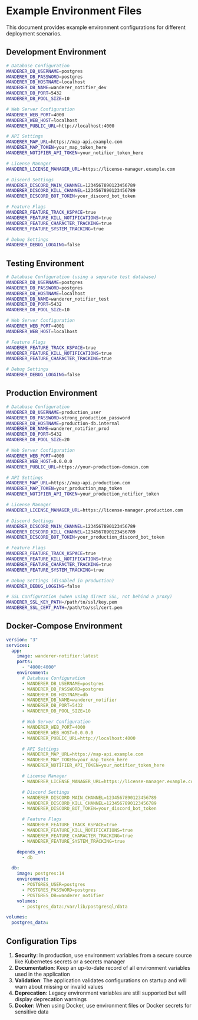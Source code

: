 # Example Environment Files

This document provides example environment configurations for different deployment scenarios.

## Development Environment

```bash
# Database Configuration
WANDERER_DB_USERNAME=postgres
WANDERER_DB_PASSWORD=postgres
WANDERER_DB_HOSTNAME=localhost
WANDERER_DB_NAME=wanderer_notifier_dev
WANDERER_DB_PORT=5432
WANDERER_DB_POOL_SIZE=10

# Web Server Configuration
WANDERER_WEB_PORT=4000
WANDERER_WEB_HOST=localhost
WANDERER_PUBLIC_URL=http://localhost:4000

# API Settings
WANDERER_MAP_URL=https://map-api.example.com
WANDERER_MAP_TOKEN=your_map_token_here
WANDERER_NOTIFIER_API_TOKEN=your_notifier_token_here

# License Manager
WANDERER_LICENSE_MANAGER_URL=https://license-manager.example.com

# Discord Settings
WANDERER_DISCORD_MAIN_CHANNEL=1234567890123456789
WANDERER_DISCORD_KILL_CHANNEL=1234567890123456789
WANDERER_DISCORD_BOT_TOKEN=your_discord_bot_token

# Feature Flags
WANDERER_FEATURE_TRACK_KSPACE=true
WANDERER_FEATURE_KILL_NOTIFICATIONS=true
WANDERER_FEATURE_CHARACTER_TRACKING=true
WANDERER_FEATURE_SYSTEM_TRACKING=true

# Debug Settings
WANDERER_DEBUG_LOGGING=false
```

## Testing Environment

```bash
# Database Configuration (using a separate test database)
WANDERER_DB_USERNAME=postgres
WANDERER_DB_PASSWORD=postgres
WANDERER_DB_HOSTNAME=localhost
WANDERER_DB_NAME=wanderer_notifier_test
WANDERER_DB_PORT=5432
WANDERER_DB_POOL_SIZE=10

# Web Server Configuration
WANDERER_WEB_PORT=4001
WANDERER_WEB_HOST=localhost

# Feature Flags
WANDERER_FEATURE_TRACK_KSPACE=true
WANDERER_FEATURE_KILL_NOTIFICATIONS=true
WANDERER_FEATURE_CHARACTER_TRACKING=true

# Debug Settings
WANDERER_DEBUG_LOGGING=false
```

## Production Environment

```bash
# Database Configuration
WANDERER_DB_USERNAME=production_user
WANDERER_DB_PASSWORD=strong_production_password
WANDERER_DB_HOSTNAME=production-db.internal
WANDERER_DB_NAME=wanderer_notifier_prod
WANDERER_DB_PORT=5432
WANDERER_DB_POOL_SIZE=20

# Web Server Configuration
WANDERER_WEB_PORT=4000
WANDERER_WEB_HOST=0.0.0.0
WANDERER_PUBLIC_URL=https://your-production-domain.com

# API Settings
WANDERER_MAP_URL=https://map-api.production.com
WANDERER_MAP_TOKEN=your_production_map_token
WANDERER_NOTIFIER_API_TOKEN=your_production_notifier_token

# License Manager
WANDERER_LICENSE_MANAGER_URL=https://license-manager.production.com

# Discord Settings
WANDERER_DISCORD_MAIN_CHANNEL=1234567890123456789
WANDERER_DISCORD_KILL_CHANNEL=1234567890123456789
WANDERER_DISCORD_BOT_TOKEN=your_production_discord_bot_token

# Feature Flags
WANDERER_FEATURE_TRACK_KSPACE=true
WANDERER_FEATURE_KILL_NOTIFICATIONS=true
WANDERER_FEATURE_CHARACTER_TRACKING=true
WANDERER_FEATURE_SYSTEM_TRACKING=true

# Debug Settings (disabled in production)
WANDERER_DEBUG_LOGGING=false

# SSL Configuration (when using direct SSL, not behind a proxy)
WANDERER_SSL_KEY_PATH=/path/to/ssl/key.pem
WANDERER_SSL_CERT_PATH=/path/to/ssl/cert.pem
```

## Docker-Compose Environment

```yaml
version: "3"
services:
  app:
    image: wanderer-notifier:latest
    ports:
      - "4000:4000"
    environment:
      # Database Configuration
      - WANDERER_DB_USERNAME=postgres
      - WANDERER_DB_PASSWORD=postgres
      - WANDERER_DB_HOSTNAME=db
      - WANDERER_DB_NAME=wanderer_notifier
      - WANDERER_DB_PORT=5432
      - WANDERER_DB_POOL_SIZE=10

      # Web Server Configuration
      - WANDERER_WEB_PORT=4000
      - WANDERER_WEB_HOST=0.0.0.0
      - WANDERER_PUBLIC_URL=http://localhost:4000

      # API Settings
      - WANDERER_MAP_URL=https://map-api.example.com
      - WANDERER_MAP_TOKEN=your_map_token_here
      - WANDERER_NOTIFIER_API_TOKEN=your_notifier_token_here

      # License Manager
      - WANDERER_LICENSE_MANAGER_URL=https://license-manager.example.com

      # Discord Settings
      - WANDERER_DISCORD_MAIN_CHANNEL=1234567890123456789
      - WANDERER_DISCORD_KILL_CHANNEL=1234567890123456789
      - WANDERER_DISCORD_BOT_TOKEN=your_discord_bot_token

      # Feature Flags
      - WANDERER_FEATURE_TRACK_KSPACE=true
      - WANDERER_FEATURE_KILL_NOTIFICATIONS=true
      - WANDERER_FEATURE_CHARACTER_TRACKING=true
      - WANDERER_FEATURE_SYSTEM_TRACKING=true

    depends_on:
      - db

  db:
    image: postgres:14
    environment:
      - POSTGRES_USER=postgres
      - POSTGRES_PASSWORD=postgres
      - POSTGRES_DB=wanderer_notifier
    volumes:
      - postgres_data:/var/lib/postgresql/data

volumes:
  postgres_data:
```

## Configuration Tips

1. **Security**: In production, use environment variables from a secure source like Kubernetes secrets or a secrets manager
2. **Documentation**: Keep an up-to-date record of all environment variables used in the application
3. **Validation**: The application validates configurations on startup and will warn about missing or invalid values
4. **Deprecation**: Legacy environment variables are still supported but will display deprecation warnings
5. **Docker**: When using Docker, use environment files or Docker secrets for sensitive data
